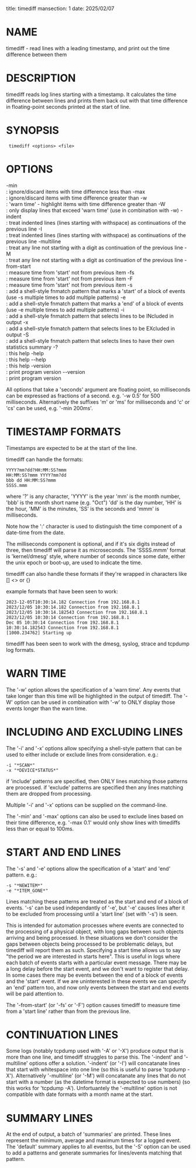 title: timediff
mansection: 1
date: 2025/02/07


NAME
====

timediff - read lines with a leading timestamp, and print out the time difference between them


DESCRIPTION
===========

timediff reads log lines starting with a timestamp. It calculates the time difference between lines and prints them back out with that time difference in floating-point seconds printed at the start of line. 



SYNOPSIS
========

     timediff <options> <file>


OPTIONS
=======

-min <seconds>        
: ignore/discard items with time difference less than <seconds>
-max <seconds>        
: ignore/discard items with time difference greater than <seconds>
-w <seconds>          
: 'warn time' - highlight items with time difference greater than <seconds>
-W                    
: only display lines that exceed 'warn time' (use in combination with -w)
-indent               
: treat indented lines (lines starting with withspace) as continuations of the previous line
-I                    
: treat indented lines (lines starting with withspace) as continuations of the previous line
-multiline            
: treat any line not starting with a digit as continuation of the previous line
-M                    
: treat any line not starting with a digit as continuation of the previous line
-from-start           
: measure time from 'start' not from previous item
-fs                   
: measure time from 'start' not from previous item
-F                    
: measure time from 'start' not from previous item
-s <pattern>          
: add a shell-style fnmatch pattern that marks a 'start' of a block of events (use -s multiple times to add multiple patterns)
-e <pattern>          
: add a shell-style fnmatch pattern that marks a 'end' of a block of events (use -e multiple times to add multiple patterns)
-i <pattern>          
: add a shell-style fnmatch pattern that selects lines to be INcluded in output
-x <pattern>          
: add a shell-style fnmatch pattern that selects lines to be EXcluded in output
-S <pattern>          
: add a shell-style fnmatch pattern that selects lines to have their own statistics summary
-?                    
: this help
-help                 
: this help
--help                
: this help
-version              
: print program version
--version             
: print program version


All options that take a 'seconds' argument are floating point, so milliseconds can be expressed as fractions of a second. e.g. '-w 0.5' for 500 milliseconds. Alternatively the suffixes 'm' or 'ms' for milliseconds and 'c' or 'cs' can be used, e.g. '-min 200ms'.


TIMESTAMP FORMATS
=================

Timestamps are expected to be at the start of the line. 

timediff can handle the formats:

```
YYYY?mm?dd?HH:MM:SS?mmm
HH:MM:SS?mmm YYYY?mm?dd
bbb dd HH:MM:SS?mmm
SSSS.mmm 
```

where '?' is any character, 'YYYY' is the year 'mm' is the month number, 'bbb' is the month short name (e.g. "Oct") 'dd' is the day number, 'HH' is the hour, 'MM' is the minutes, 'SS' is the seconds and 'mmm' is milliseconds. 

Note how the ':' character is used to distinguish the time component of a date-time from the date. 

The milliseconds component is optional, and if it's six digits instead of three, then timediff will parse it as microseconds. The 'SSSS.mmm' format is 'kernel/dmesg' style, where number of seconds since some date, either the unix epoch or boot-up, are used to indicate the time.

timediff can also handle these formats if they're wrapped in characters like [] <> or {}

example formats that have been seen to work:

```
2023-12-05T10:30:14.182 Connection from 192.168.8.1
2023/12/05 10:30:14.182 Connection from 192.168.8.1
2023/12/05 10:30:14.182543 Connection from 192.168.8.1
2023/12/05 10:30:14 Connection from 192.168.8.1
Dec 05 10:30:14 Connection from 192.168.8.1
10:30:14.182543 Connection from 192.168.8.1
[1000.234762] Starting up
```


timediff has been seen to work with the dmesg, syslog, strace and tcpdump log formats.


WARN TIME
=========

The '-w' option allows the specification of a 'warn time'. Any events that take longer than this time will be highlighted in the output of timediff. The '-W' option can be used in combination with '-w' to ONLY display those events longer than the warn time. 


INCLUDING AND EXCLUDING LINES
=============================

The '-i' and '-x' options allow specifying a shell-style pattern that can be used to either include or exclude lines from consideration. e.g.:

```
-i "*SCAN*"
-x "*DEVICE*STATUS*"
```

if 'include' patterns are specified, then ONLY lines matching those patterns are processed. 
if 'exclude' patterns are specified then any lines matching them are dropped from processing.

Multiple '-i' and '-x' options can be supplied on the command-line.

The '-min' and '-max' options can also be used to exclude lines based on their time difference, e.g. '-max 0.1' would only show lines with timediffs less than or equal to 100ms.


START AND END LINES
=======================

The '-s' and '-e' options allow the specification of a 'start' and 'end' pattern. e.g.:

```
-s "*NEWITEM*"
-e "*ITEM_GONE*"
```

Lines matching these patterns are treated as the start and end of a block of events. '-s' can be used independantly of '-e', but '-e' causes lines after it to be excluded from processing until a 'start line' (set with '-s') is seen.

This is intended for automation processes where events are connected to the processing of a physical object, with long gaps between such objects arriving and being processed. In these situations we don't consider the gaps between objects being processed to be problematic delays, but timediff will report them as such. Specifying a start time allows us to say "the period we are interested in starts here". This is useful in logs where each batch of events starts with a particular event message. There may be a long delay before the start event, and we don't want to register that delay. In some cases there may be events between the end of a block of events and the 'start' event. If we are uninterested in these events we can specify an 'end' pattern too, and now only events between the start and end events will be paid attention to.

The '-from-start' (or '-fs' or '-F') option causes timediff to measure time from a 'start line' rather than from the previous line.  



CONTINUATION LINES
==================

Some logs (notably tcpdump used with '-A' or '-X') produce output that is more than one line, and timediff struggles to parse this. The '-indent' and '-multiline' options offer a solution. '-indent' (or '-I') will concatanate lines that start with whitespace into one line (so this is useful to parse 'tcpdump -X'). Alternatively '-multiline' (or '-M') will concatanate any lines that do not start with a number (as the datetime format is expected to use numbers) (so this works for 'tcpdump -A'). Unfortuantely the '-multiline' option is not compatible with date formats with a month name at the start.


SUMMARY LINES
=============

At the end of output, a batch of 'summaries' are printed. These lines represent the minimum, average and maximum times for a logged event. The 'default' summary applies to all eventss, but the '-S' option can be used to add a patterns and generate summaries for lines/events matching that pattern.
